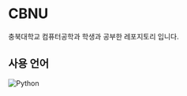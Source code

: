 # CBNU

충북대학교 컴퓨터공학과 학생과 공부한 레포지토리 입니다.

## 사용 언어
<img alt="Python" src ="https://img.shields.io/badge/Python-3776AB.svg?&style=for-the-badge&logo=Python&logoColor=white"/>
